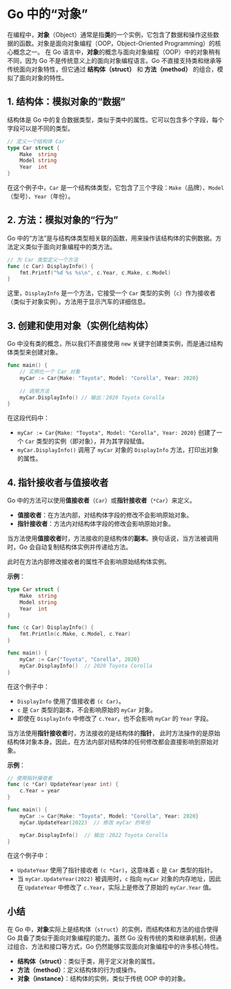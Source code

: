 #  Go 中的“对象” 
 在编程中，**对象**（Object）通常是指**类**的一个实例，它包含了数据和操作这些数据的函数。对象是面向对象编程（OOP，Object-Oriented Programming）的核心概念之一。  在 Go 语言中，**对象**的概念与面向对象编程（OOP）中的对象稍有不同，因为 Go 不是传统意义上的面向对象编程语言。Go 不直接支持类和继承等传统面向对象特性，但它通过 **结构体（struct）** 和 **方法（method）** 的组合，模拟了面向对象的特性。  

  

## 1. 结构体：模拟对象的“数据”  
 结构体是 Go 中的复合数据类型，类似于类中的属性。它可以包含多个字段，每个字段可以是不同的类型。  

```go
// 定义一个结构体 Car
type Car struct {
    Make  string
    Model string
    Year  int
}
```



 在这个例子中，`Car` 是一个结构体类型，它包含了三个字段：`Make`（品牌）、`Model`（型号）、`Year`（年份）。  



##  2. 方法：模拟对象的“行为”
 Go 中的“方法”是与结构体类型相关联的函数，用来操作该结构体的实例数据。方法定义类似于面向对象编程中的类方法。  

```go
// 为 Car 类型定义一个方法
func (c Car) DisplayInfo() {
    fmt.Printf("%d %s %s\n", c.Year, c.Make, c.Model)
}

```

 这里，`DisplayInfo` 是一个方法，它接受一个 `Car` 类型的实例（`c`）作为接收者（类似于对象实例）。方法用于显示汽车的详细信息。  





##  3. 创建和使用对象（实例化结构体）  
 Go 中没有类的概念，所以我们不直接使用 `new` 关键字创建类实例，而是通过结构体类型来创建对象。  

```go
func main() {
    // 实例化一个 Car 对象
    myCar := Car{Make: "Toyota", Model: "Corolla", Year: 2020}
    
    // 调用方法
    myCar.DisplayInfo() // 输出：2020 Toyota Corolla
}

```



在这段代码中：

+ `myCar := Car{Make: "Toyota", Model: "Corolla", Year: 2020}` 创建了一个 `Car` 类型的实例（即对象），并为其字段赋值。
+ `myCar.DisplayInfo()` 调用了 `myCar` 对象的 `DisplayInfo` 方法，打印出对象的属性。





## 4. 指针接收者与值接收者
Go 中的方法可以使用**值接收者**（`Car`）或**指针接收者**（`*Car`）来定义。

+ **值接收者**：在方法内部，对结构体字段的修改不会影响原始对象。
+ **指针接收者**：方法内对结构体字段的修改会影响原始对象。



当方法使用**值接收者**时，方法接收的是结构体的**副本**。换句话说，当方法被调用时，Go 会自动复制结构体实例并传递给方法。

此时在方法内部修改接收者的属性不会影响原始结构体实例。  

**示例**：  

```go
type Car struct {
    Make  string
    Model string
    Year  int
}

func (c Car) DisplayInfo() {
    fmt.Println(c.Make, c.Model, c.Year)
}

func main() {
    myCar := Car{"Toyota", "Corolla", 2020}
    myCar.DisplayInfo()  // 2020 Toyota Corolla
}

```



在这个例子中：

+ `DisplayInfo` 使用了值接收者 `(c Car)`。
+ `c` 是 `Car` 类型的副本，不会影响原始的 `myCar` 对象。
+ 即使在 `DisplayInfo` 中修改了 `c.Year`，也不会影响 `myCar` 的 `Year` 字段。



 当方法使用**指针接收者**时，方法接收的是结构体的**指针**， 此时方法操作的是原始结构体对象本身。因此，在方法内部对结构体的任何修改都会直接影响到原始对象。  

**示例**：  

```go
// 使用指针接收者
func (c *Car) UpdateYear(year int) {
    c.Year = year
}

func main() {
    myCar := Car{Make: "Toyota", Model: "Corolla", Year: 2020}
    myCar.UpdateYear(2022)  // 修改 myCar 的年份

    myCar.DisplayInfo()  // 输出：2022 Toyota Corolla
}

```



在这个例子中：

+ `UpdateYear` 使用了指针接收者 `(c *Car)`，这意味着 `c` 是 `Car` 类型的指针。
+ 当 `myCar.UpdateYear(2022)` 被调用时，`c` 指向 `myCar` 对象的内存地址，因此在 `UpdateYear` 中修改了 `c.Year`，实际上是修改了原始的 `myCar.Year` 值。







## 小结
在 Go 中，**对象**实际上是结构体（`struct`）的实例，而结构体和方法的组合使得 Go 具备了类似于面向对象编程的能力。虽然 Go 没有传统的类和继承机制，但通过组合、方法和接口等方式，Go 仍然能够实现面向对象编程中的许多核心特性。

+ **结构体（struct）**：类似于类，用于定义对象的属性。
+ **方法（method）**：定义结构体的行为或操作。
+ **对象（instance）**：结构体的实例，类似于传统 OOP 中的对象。

